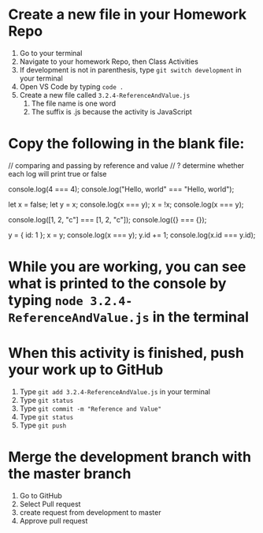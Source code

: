 # Create a new file in your Homework Repo
1. Go to your terminal
2. Navigate to your homework Repo, then Class Activities
3. If development is not in parenthesis, type `git switch development` in your terminal
4. Open VS Code by typing `code .`
5. Create a new file called `3.2.4-ReferenceAndValue.js`
    1. The file name is one word
    2. The suffix is .js because the activity is JavaScript

# Copy the following in the blank file:

// comparing and passing by reference and value
// ? determine whether each log will print true or false

console.log(4 === 4);
console.log("Hello, world" === "Hello, world");

let x = false;
let y = x;
console.log(x === y);
x = !x;
console.log(x === y);

console.log([1, 2, "c"] === [1, 2, "c"]);
console.log({} === {});

y = { id: 1 };
x = y;
console.log(x === y);
y.id += 1;
console.log(x.id === y.id);

# While you are working, you can see what is printed to the console by typing `node 3.2.4-ReferenceAndValue.js` in the terminal

# When this activity is finished, push your work up to GitHub
1. Type `git add 3.2.4-ReferenceAndValue.js` in your terminal
2. Type `git status`
3. Type `git commit -m "Reference and Value"`
4. Type `git status`
5. Type `git push`


# Merge the development branch with the master branch
1. Go to GitHub
2. Select Pull request
3. create request from development to master
4. Approve pull request
